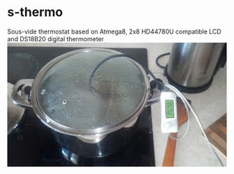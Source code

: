 # s-thermo
Sous-vide thermostat based on Atmega8, 2x8 HD44780U compatible LCD and DS18B20 digital thermometer
![sous vide thermostat](images/2015-04-17_17-01-45_96.jpg)

